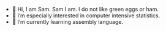 - 👋 Hi, I am Sam. Sam I am. I do not like green eggs or ham.
- 👀 I’m especially interested in computer intensive statistics.
- 🌱 I’m currently learning assembly language.

<!---
sefortescue/sefortescue is a ✨ special ✨ repository because its `README.md` (this file) appears on your GitHub profile.
You can click the Preview link to take a look at your changes.
--->
